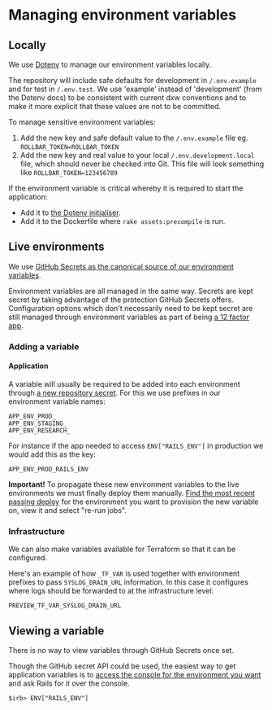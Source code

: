 # Managing environment variables

## Locally

We use [Dotenv](https://github.com/bkeepers/dotenv) to manage our environment variables locally.

The repository will include safe defaults for development in `/.env.example` and for test in `/.env.test`. We use 'example' instead of 'development' (from the Dotenv docs) to be consistent with current dxw conventions and to make it more explicit that these values are not to be committed.

To manage sensitive environment variables:

1. Add the new key and safe default value to the `/.env.example` file eg. `ROLLBAR_TOKEN=ROLLBAR_TOKEN`
2. Add the new key and real value to your local `/.env.development.local` file, which should never be checked into Git. This file will look something like `ROLLBAR_TOKEN=123456789`

If the environment variable is critical whereby it is required to start the application:

- Add it to [the Dotenv initialiser](../config/initializers/_dotenv.rb).
- Add it to the Dockerfile where `rake assets:precompile` is run.

## Live environments

We use [GitHub Secrets as the canonical source of our environment variables](https://github.com/DFE-Digital/buy-for-your-school/settings/secrets/actions).

Environment variables are all managed in the same way. Secrets are kept secret by taking advantage of the protection GitHub Secrets offers. Configuration options which don't necessarily need to be kept secret are still managed through environment variables as part of being [a 12 factor app](https://12factor.net/config).

### Adding a variable

#### Application

A variable will usually be required to be added into each environment through [a new repository secret](https://github.com/DFE-Digital/buy-for-your-school/settings/secrets/actions/new). For this we use prefixes in our environment variable names:

```
APP_ENV_PROD_
APP_ENV_STAGING_
APP_ENV_RESEARCH_
```

For instance if the app needed to access `ENV["RAILS_ENV"]` in production we would add this as the key:

```
APP_ENV_PROD_RAILS_ENV
```

**Important!**
To propagate these new environment variables to the live environments we must finally deploy them manually. [Find the most recent passing deploy](https://github.com/DFE-Digital/buy-for-your-school/actions/workflows/deploy.yml) for the environment you want to provision the new variable on, view it and select "re-run jobs".

### Infrastructure

We can also make variables available for Terraform so that it can be configured.

Here's an example of how `_TF_VAR` is used together with environment prefixes to pass `SYSLOG_DRAIN_URL` information. In this case it configures where logs should be forwarded to at the infrastructure level:

```
PREVIEW_TF_VAR_SYSLOG_DRAIN_URL
```

## Viewing a variable

There is no way to view variables through GitHub Secrets once set.

Though the GitHub secret API could be used, the easiest way to get application variables is to [access the console for the environment you want](console-access.md) and ask Rails for it over the console.

```
$irb> ENV["RAILS_ENV"]
```
